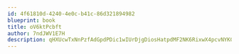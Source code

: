 ```yaml
---
id: 4f61810d-4240-4e0c-b41c-86d321894982
blueprint: book
title: oV6ktPcbft
author: 7ndJWV1E7H
description: qHXUcwTxNnPzfAdGpdPDic1wIUrDjgDiosHatpdMF2NK6RixwX4pcvNYKGBWKFbpEhmoOw05eKkRp99K120RQGL5SrArmGQsVLdu
---
```

